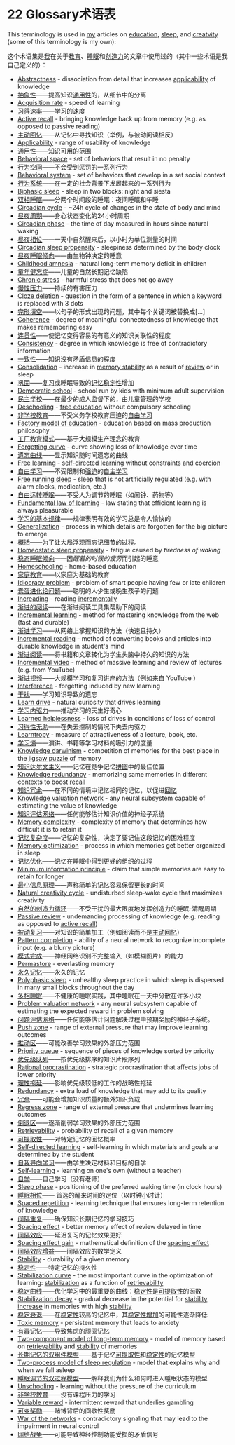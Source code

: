 # 22 Glossary术语表

This terminology is used in [my](https://supermemo.guru/wiki/Piotr_Wozniak) articles on [education](https://supermemo.guru/wiki/Problem_of_Schooling), [sleep](https://supermemo.guru/wiki/Science_of_sleep), and [creatvity](https://supermemo.guru/wiki/Natural_creativity_cycle) (some of this terminology is my own):

这个术语集是[我](https://supermemo.guru/wiki/Piotr_Wozniak)在关于[教育](https://supermemo.guru/wiki/Problem_of_Schooling)、[睡眠](https://supermemo.guru/wiki/Science_of_sleep)和[创造力](https://supermemo.guru/wiki/Natural_creativity_cycle)的文章中使用过的（其中一些术语是我自己定义的）：

- [Abstractness](https://supermemo.guru/wiki/Abstractness) - dissociation from detail that increases [applicability](https://supermemo.guru/wiki/Applicability) of knowledge
- [抽象性](https://supermemo.guru/wiki/Abstractness)——提高知识[通用性](https://supermemo.guru/wiki/Applicability)的，从细节中的分离
- [Acquisition rate](https://supermemo.guru/wiki/Acquisition_rate) - speed of learning
- [习得速率](https://supermemo.guru/wiki/Acquisition_rate)——学习的速度
- [Active recall](https://supermemo.guru/wiki/Active_recall) - bringing knowledge back up from memory (e.g. as opposed to passive reading)
- [主动回忆](https://supermemo.guru/wiki/Active_recall)——从记忆中寻找知识（举例，与被动阅读相反）
- [Applicability](https://supermemo.guru/wiki/Applicability) - range of usability of knowledge
- [通用性](https://supermemo.guru/wiki/Applicability)——知识可用的范围
- [Behavioral space](https://supermemo.guru/wiki/Behavioral_space) - set of behaviors that result in no penalty
- [行为空间](https://supermemo.guru/wiki/Behavioral_space)——不会受到惩罚的一系列行为
- [Behavioral system](https://supermemo.guru/wiki/Behavioral_system) - set of behaviors that develop in a set social context
- [行为系统](https://supermemo.guru/wiki/Behavioral_system)——在一定的社会背景下发展起来的一系列行为
- [Biphasic sleep](https://supermemo.guru/wiki/Biphasic_sleep) - sleep in two blocks: night and siesta
- [双相睡眠](https://supermemo.guru/wiki/Biphasic_sleep)——分两个时间段的睡眠：夜间睡眠和午睡
- [Circadian cycle](https://supermemo.guru/wiki/Circadian_cycle) - ~24h cycle of changes in the state of body and mind
- [昼夜周期](https://supermemo.guru/wiki/Circadian_cycle)——身心状态变化的24小时周期
- [Circadian phase](https://supermemo.guru/wiki/Circadian_phase) - the time of day measured in hours since natural waking
- [昼夜相位](https://supermemo.guru/wiki/Circadian_phase)——一天中自然醒来后，以小时为单位测量的时间
- [Circadian sleep propensity](https://supermemo.guru/wiki/Circadian_sleep_propensity) - sleepiness determined by the body clock
- [昼夜睡眠倾向](https://supermemo.guru/wiki/Circadian_sleep_propensity)——由生物钟决定的睡意
- [Childhood amnesia](https://supermemo.guru/wiki/Childhood_amnesia) - natural long-term memory deficit in children
- [童年健忘症](https://supermemo.guru/wiki/Childhood_amnesia)——儿童的自然长期记忆缺陷
- [Chronic stress](https://supermemo.guru/wiki/Chronic_stress) - harmful stress that does not go away
- [慢性压力](https://supermemo.guru/wiki/Chronic_stress)——持续的有害压力
- [Cloze deletion](https://supermemo.guru/wiki/Cloze_deletion) - question in the form of a sentence in which a keyword is replaced with 3 dots
- [完形填空](https://supermemo.guru/wiki/Cloze_deletion)——以句子的形式出现的问题，其中每个关键词被替换成[...]
- [Coherence](https://supermemo.guru/wiki/Coherence) - degree of meaningful connectedness of knowledge that makes remembering easy
- [连贯性](https://supermemo.guru/wiki/Coherence)——使记忆变得容易的有意义的知识关联性的程度
- [Consistency](https://supermemo.guru/wiki/Consistency) - degree in which knowledge is free of contradictory information
- [一致性](https://supermemo.guru/wiki/Consistency)——知识没有矛盾信息的程度
- [Consolidation](https://supermemo.guru/wiki/Memory_consolidation) - increase in [memory stability](https://supermemo.guru/wiki/Memory_stability) as a result of [review](https://supermemo.guru/wiki/Review) or in sleep
- [巩固](https://supermemo.guru/wiki/Memory_consolidation)——[复习](https://supermemo.guru/wiki/Review)或睡眠导致的[记忆稳定性](https://supermemo.guru/wiki/Memory_stability)增加
- [Democratic school](https://supermemo.guru/wiki/Democratic_school) - school run by kids with minimum adult supervision
- [民主学校](https://supermemo.guru/wiki/Democratic_school)——在最少的成人监督下的，由儿童管理的学校
- [Deschooling](https://supermemo.guru/wiki/Deschooling) - [free education](https://supermemo.guru/wiki/Free_learning) without compulsory schooling
- [非学校教育](https://supermemo.guru/wiki/Deschooling)——不受义务学校教育压迫的[自由学习](https://supermemo.guru/wiki/Free_learning) 
- [Factory model of education](https://supermemo.guru/wiki/Factory_model_of_education) - education based on mass production philosophy
- [工厂教育模式](https://supermemo.guru/wiki/Factory_model_of_education)——基于大规模生产理念的教育
- [Forgetting curve](https://supermemo.guru/wiki/Forgetting_curve) - curve showing loss of knowledge over time
- [遗忘曲线](https://supermemo.guru/wiki/Forgetting_curve)——显示知识随时间遗忘的曲线
- [Free learning](https://supermemo.guru/wiki/Free_learning) - [self-directed learning](https://supermemo.guru/wiki/Self-directed_learning) without constraints and [coercion](https://supermemo.guru/wiki/Coercion)
- [自由学习](https://supermemo.guru/wiki/Free_learning)——不受限制和[强迫](https://supermemo.guru/wiki/Coercion)的[自主学习](https://supermemo.guru/wiki/Self-directed_learning)
- [Free running sleep](https://supermemo.guru/wiki/Free_running_sleep) - sleep that is not artificially regulated (e.g. with alarm clocks, medication, etc.)
- [自由运转睡眠](https://supermemo.guru/wiki/Free_running_sleep)——不受人为调节的睡眠（如闹钟、药物等）
- [Fundamental law of learning](https://supermemo.guru/wiki/Fundamental_law_of_learning) - law stating that efficient learning is always pleasurable
- [学习的基本规律](https://supermemo.guru/wiki/Fundamental_law_of_learning)——规律表明有效的学习总是令人愉快的
- [Generalization](https://supermemo.guru/wiki/Generalization) - process in which details are forgotten for the big picture to emerge
- [概括](https://supermemo.guru/wiki/Generalization)——为了让大局浮现而忘记细节的过程。
- [Homeostatic sleep propensity](https://supermemo.guru/wiki/Homeostatic_sleep_propensity) - fatigue caused by *tiredness of waking*
- [稳态睡眠倾向](https://supermemo.guru/wiki/Homeostatic_sleep_propensity)——因*醒着的时候的疲劳*而引起的睡意
- [Homeschooling](https://supermemo.guru/wiki/Homeschooling) - home-based education
- [家庭教育](https://supermemo.guru/wiki/Homeschooling)——以家庭为基础的教育
- [Idiocracy problem](https://supermemo.guru/wiki/Idiocracy_problem) - problem of smart people having few or late children
- [蠢蛋进化论问题](https://supermemo.guru/wiki/Idiocracy_problem)——聪明的人少生或晚生孩子的问题
- [Increading](https://supermemo.guru/wiki/Increading) - reading [incrementally](https://supermemo.guru/wiki/Incremental_reading)
- [渐进的阅读](https://supermemo.guru/wiki/Increading)——在渐进阅读工具集帮助下的阅读
- [Incremental learning](https://supermemo.guru/wiki/Incremental_learning) - method for mastering knowledge from the web (fast and durable)
- [渐进学习](https://supermemo.guru/wiki/Incremental_learning)——从网络上掌握知识的方法（快速且持久）
- [Incremental reading](https://supermemo.guru/wiki/Incremental_reading) - method of converting books and articles into durable knowledge in student's mind
- [渐进阅读](https://supermemo.guru/wiki/Incremental_reading)——将书籍和文章转化为学生头脑中持久的知识的方法
- [Incremental video](https://supermemo.guru/wiki/Incremental_video) - method of massive learning and review of lectures (e.g. from YouTube)
- [渐进视频](https://supermemo.guru/wiki/Incremental_video)——大规模学习和复习讲座的方法（例如来自 YouTube ）
- [Interference](https://supermemo.guru/wiki/Interference) - forgetting induced by new learning
- [干扰](https://supermemo.guru/wiki/Interference)——学习知识导致的遗忘
- [Learn drive](https://supermemo.guru/wiki/Learn_drive) - natural curiosity that drives learning
- [学习内驱力](https://supermemo.guru/wiki/Learn_drive)——推动学习的天生好奇心
- [Learned helplessness](https://supermemo.guru/wiki/Learned_helplessness) - loss of drives in conditions of loss of control
- [习得性无助](https://supermemo.guru/wiki/Learned_helplessness)——在失去控制的情况下失去内驱力
- [Learntropy](https://supermemo.guru/wiki/Learntropy) - measure of attractiveness of a lecture, book, etc.
- [学习熵](https://supermemo.guru/wiki/Learntropy)——演讲、书籍等学习材料的吸引力的度量
- [Knowledge darwinism](https://supermemo.guru/wiki/Knowledge_darwinism) - competition of memories for the best place in the [jigsaw puzzle](https://supermemo.guru/wiki/Jigsaw_puzzle) of memory
- [知识达尔文主义](https://supermemo.guru/wiki/Knowledge_darwinism)——记忆在竞争记忆[拼图](https://supermemo.guru/wiki/Jigsaw_puzzle)中的最佳位置
- [Knowledge redundancy](https://supermemo.guru/wiki/Knowledge_redundancy) - memorizing same memories in different contexts to boost [recall](https://supermemo.guru/wiki/Recall)
- [知识冗余](https://supermemo.guru/wiki/Knowledge_redundancy)——在不同的情境中记忆相同的记忆，以促进[回忆](https://supermemo.guru/wiki/Recall)
- [Knowledge valuation network](https://supermemo.guru/wiki/Knowledge_valuation_network) - any neural subsystem capable of estimating the value of knowledge
- [知识评估网络](https://supermemo.guru/wiki/Knowledge_valuation_network)——任何能够估计知识价值的神经子系统
- [Memory complexity](https://supermemo.guru/wiki/Memory_complexity) - complexity of memory that determines how difficult it is to retain it
- [记忆复杂度](https://supermemo.guru/wiki/Memory_complexity)——记忆的复杂性，决定了要记住这段记忆的困难程度
- [Memory optimization](https://supermemo.guru/wiki/Memory_optimization_in_sleep) - process in which memories get better organized in sleep
- [记忆优化](https://supermemo.guru/wiki/Memory_optimization_in_sleep)——记忆在睡眠中得到更好的组织的过程
- [Minimum information principle](https://supermemo.guru/wiki/Minimum_information_principle) - claim that simple memories are easy to retain for longer
- [最小信息原理](https://supermemo.guru/wiki/Minimum_information_principle)——声称简单的记忆容易保留更长的时间
- [Natural creativity cycle](https://supermemo.guru/wiki/Natural_creativity_cycle) - undisturbed sleep-wake cycle that maximizes creativity
- [自然的创造力循环](https://supermemo.guru/wiki/Natural_creativity_cycle)——不受干扰的最大限度地发挥创造力的睡眠-清醒周期
- [Passive review](https://supermemo.guru/wiki/Passive_review) - undemanding processing of knowledge (e.g. reading as opposed to [active recall](https://supermemo.guru/wiki/Active_recall))
- [被动复习](https://supermemo.guru/wiki/Passive_review)——对知识的简单加工（例如阅读而不是[主动回忆](https://supermemo.guru/wiki/Active_recall)）
- [Pattern completion](https://supermemo.guru/wiki/Pattern_completion) - ability of a neural network to recognize incomplete input (e.g. a blurry picture)
- [模式完成](https://supermemo.guru/wiki/Pattern_completion)——神经网络识别不完整输入（如模糊图片）的能力
- [Permastore](https://supermemo.guru/wiki/Permastore) - everlasting memory
- [永久记忆](https://supermemo.guru/wiki/Permastore)——永久的记忆
- [Polyphasic sleep](https://supermemo.guru/wiki/Polyphasic_sleep) - unhealthy sleep practice in which sleep is dispersed in many small blocks throughout the day
- [多相睡眠](https://supermemo.guru/wiki/Polyphasic_sleep)——不健康的睡眠实践，其中睡眠在一天中分散在许多小块
- [Problem valuation network](https://supermemo.guru/wiki/Problem_valuation_network) - any neural subsystem capable of estimating the expected reward in problem solving
- [问题评估网络](https://supermemo.guru/wiki/Problem_valuation_network)——任何能够估计问题解决过程中预期奖励的神经子系统。
- [Push zone](https://supermemo.guru/wiki/Push_zone) - range of external pressure that may improve learning outcomes
- [推动区](https://supermemo.guru/wiki/Push_zone)——可能改善学习效果的外部压力范围
- [Priority queue](https://supermemo.guru/wiki/Priority_queue) - sequence of pieces of knowledge sorted by priority
- [优先级队列](https://supermemo.guru/wiki/Priority_queue)——按优先级排序的知识片段序列
- [Rational procrastination](https://supermemo.guru/wiki/Rational_procrastination) - strategic procrastination that affects jobs of lower priority
- [理性拖延](https://supermemo.guru/wiki/Rational_procrastination)——影响优先级较低的工作的战略性拖延
- [Redundancy](https://supermemo.guru/wiki/Redundancy) - extra load of knowledge that may add to its quality
- [冗余](https://supermemo.guru/wiki/Redundancy)——可能会增加知识质量的额外知识负载
- [Regress zone](https://supermemo.guru/wiki/Regress_zone) - range of external pressure that undermines learning outcomes
- [倒退区](https://supermemo.guru/wiki/Regress_zone)——逐渐削弱学习效果的外部压力范围
- [Retrievability](https://supermemo.guru/wiki/Retrievability) - probability of recall of a given memory
- [可提取性](https://supermemo.guru/wiki/Retrievability)——对特定记忆的回忆概率
- [Self-directed learning](https://supermemo.guru/wiki/Self-directed_learning) - self-learning in which materials and goals are determined by the student
- [自我导向学习](https://supermemo.guru/wiki/Self-directed_learning)——由学生决定材料和目标的自学
- [Self-learning](https://supermemo.guru/wiki/Self-learning) - learning on one's own (without a teacher)
- [自学](https://supermemo.guru/wiki/Self-learning)——自己学习（没有老师）
- [Sleep phase](https://supermemo.guru/wiki/Sleep_phase) - positioning of the preferred waking time (in clock hours)
- [睡眠相位](https://supermemo.guru/wiki/Sleep_phase)—— 首选的醒来时间的定位（以时钟小时计）
- [Spaced repetition](https://supermemo.guru/wiki/Spaced_repetition) - learning technique that ensures long-term retention of knowledge
- [间隔重复](https://supermemo.guru/wiki/Spaced_repetition)——确保知识长期记忆的学习技巧
- [Spacing effect](https://supermemo.guru/wiki/Spacing_effect) - better memory effect of review delayed in time
- [间隔效应](https://supermemo.guru/wiki/Spacing_effect)——延迟复习的记忆效果更好
- [Spacing effect gain](https://supermemo.guru/wiki/Spacing_effect_gain) - mathematical definition of the [spacing effect](https://supermemo.guru/wiki/Spacing_effect)
- [间隔效应增益](https://supermemo.guru/wiki/Spacing_effect_gain)——间隔效应的数学定义
- [Stability](https://supermemo.guru/wiki/Stability) - durability of a given memory
- [稳定性](https://supermemo.guru/wiki/Stability)——特定记忆的持久性
- [Stabilization curve](https://supermemo.guru/wiki/Stabilization_curve) - the most important curve in the optimization of learning: [stabilization](https://supermemo.guru/wiki/Stabilization) as a function of [retrievability](https://supermemo.guru/wiki/Retrievability)
- [稳定曲线](https://supermemo.guru/wiki/Stabilization_curve)——优化学习中的最重要的曲线：[稳定性](https://supermemo.guru/wiki/Stability)是[可提取性](https://supermemo.guru/wiki/Retrievability)的函数
- [Stabilization decay](https://supermemo.guru/wiki/Stabilization_decay) - gradual decrease in the potential for [stability increase](https://supermemo.guru/wiki/Stability_increase) in memories with high [stability](https://supermemo.guru/wiki/Stability)
- [稳定衰退](https://supermemo.guru/wiki/Stabilization_decay)——在[稳定性](https://supermemo.guru/wiki/Stability)较高的记忆中，其[稳定性增加](https://supermemo.guru/wiki/Stability_increase)的可能性逐渐降低
- [Toxic memory](https://supermemo.guru/wiki/Toxic_memory) - persistent memory that leads to anxiety
- [有毒记忆](https://supermemo.guru/wiki/Toxic_memory)——导致焦虑的顽固记忆
- [Two-component model of long-term memory](https://supermemo.guru/wiki/Two-component_model_of_long-term_memory) - model of memory based on [retrievability](https://supermemo.guru/wiki/Retrievability) and [stability](https://supermemo.guru/wiki/Stability) of memories
- [长期记忆的双组件模型](https://supermemo.guru/wiki/Two-component_model_of_long-term_memory)——基于记忆[可提取性](https://supermemo.guru/wiki/Retrievability)和[稳定性](https://supermemo.guru/wiki/Stability)的记忆模型
- [Two-process model of sleep regulation](https://supermemo.guru/wiki/Two-process_model_of_sleep_regulation) - model that explains why and when we fall asleep
- [睡眠调节的双过程模型](https://supermemo.guru/wiki/Two-process_model_of_sleep_regulation)——解释我们为什么和何时进入睡眠状态的模型
- [Unschooling](https://supermemo.guru/wiki/Unschooling) - learning without the pressure of the curriculum
- [非学校教育](https://supermemo.guru/wiki/Unschooling)——没有课程压力的学习
- [Variable reward](https://supermemo.guru/wiki/Variable_reward) - intermittent reward that underlies gambling
- [可变奖励](https://supermemo.guru/wiki/Variable_reward)——赌博背后的间歇性奖励
- [War of the networks](https://supermemo.guru/wiki/War_of_the_networks) - contradictory signaling that may lead to the impairment in neural control
- [网络战争](https://supermemo.guru/wiki/War_of_the_networks)——可能导致神经控制功能受损的矛盾信号